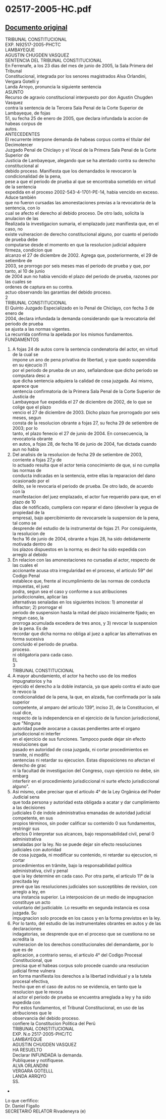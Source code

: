 
02517-2005-HC.pdf
=================
  
[Documento original](https://tc.gob.pe/jurisprudencia/2005/02517-2005-HC.pdf)  
---  
TRIBUNAL CONSTITUCIONAL  
EXP. N92517-2005-PHCTC  
LAMBAYEQUE  
AGUSTIN CHUGDEN VASQUEZ  
SENTENCIA DEL TRIBUNAL CONSTITUCIONAL  
En Ferrenafe, a los 23 dias del mes de junio de 2005, la Sala Primera del Tribunal  
Constitucional, integrada por los senores magistrados Alva Orlandini, Vergara Gotelli y  
Landa Arroyo, pronuncia la siguiente sentencia  
ASUNTO  
Recurso de agravio constitucional interpuesto por don Agustin Chugden Vasquez  
contra la sentencia de la Tercera Sala Penal de la Corte Superior de Lambayeque, de fojas  
51, su fecha 25 de enero de 2005, que declara infundada la accion de habeas corpus de  
autos.  
ANTECEDENTES  
El recurrente interpone demanda de habeas corpus contra el titular del Decimotercer  
Juzgado Penal de Chiclayo y el Vocal de la Primera Sala Penal de la Corte Superior de  
Justicia de Lambayeque, alegando que se ha atentado contra su derecho constitucional al  
debido proceso. Manifiesta que los demandados le revocaron la condicionalidad de la pena,  
pese a que el periodo de prueba al que se encontraba sometido en virtud de la sentencia  
expedida en el proceso 2002-543-4-1701-PE-14, habia vencido en exceso. Aduce también  
que no fueron cursadas las amonestaciones previas a la revocatoria de la sentencia, con lo  
cual se afecto el derecho al debido proceso. De otro lado, solicita la anulacion de las  
Realizada la investigacion sumaria, el emplazado juez manifiesta que, en el caso, no  
existe vulneracion de derecho constitucional alguno, por cuanto el periodo de prueba debe  
computarse desde el momento en que la resolucion judicial adquiere firmeza, condicion que  
alcanzo el 27 de diciembre de 2002. Agrega que, posteriormente, el 29 de setiembre de  
2003, se prorrogo por seis meses mas el periodo de prueba y que, por tanto, al 10 de junio  
de 2004 aun no habia vencido el plazo del periodo de prueba, razones por las cuales se  
ordenes de captura en su contra.  
actuo observando las garantias del debido proceso.  
2  
TRIBUNAL CONSTITUCIONAL  
El Quinto Juzgado Especializado en lo Penal de Chiclayo, con fecha 3 de enero de  
2004, declara infundada la demanda considerando que la revocatoria del periodo de prueba  
se ajusta a las normas vigentes.  
La recurrida confirma la apelada por los mismos fundamentos.  
FUNDAMENTOS  
1. A fojas 24 de autos corre la sentencia condenatoria del actor, en virtud de la cual se  
impone un ano de pena privativa de libertad, y que quedo suspendida en su ejecucio )1  
por el periodo de prueba de un ano, sefialandose que dicho periodo se computara desc a  
que dicha sentencia adquiera la calidad de cosa juzgada. Asi mismo, aparece que  
sentencia confirmatoria de la Primera Sala Penal de la Corte Superior de Justicia de  
Lambayeque fue expedida el 27 de diciembre de 2002, de lo que se colige que el plazo  
vencio el 27 de diciembre de 2003. Dicho plazo fue prorrogado por seis meses, segun  
consta de la resolucion obrante a fojas 27, su fecha 29 de setiembre de 2003; por lo  
tanto, el plazo fenecio el 27 de junio de 2004. En consecuencia, la revocatoria obrante  
en autos, a fojas 28, de fecha 16 de junio de 2004, fue dictada cuando aun no habia  
2. Del analisis de la resolucion de fecha 29 de setiembre de 2003, corriente a fojas 27,y de  
lo actuado resulta que el actor tenia conocimiento de que, si no cumplia las normas de  
conducta indicadas en la sentencia, entre ellas la reparacion del dano ocasionado por el  
delito, se le revocaria el periodo de prueba. De otro lado, de acuerdo con la  
manifestacion del juez emplazado, el actor fue requerido para que, en el plazo de 10  
dias de notificado, cumpliera con reparar el dano (devolver la yegua de propiedad de la  
empresa), bajo apercibimiento de revocarsele la suspension de la pena, tal como se  
desprende del estudio de la instrumental de fojas 21. Por consiguiente, la resolucion de  
fecha 16 de junio de 2004, obrante a fojas 28, ha sido debidamente motivada dentro de  
los plazos dispuestos en la norma; es decir ha sido expedida con arreglo al debido  
3. En relacion con las amonestaciones no cursadas al actor, respecto de las cuales el  
accionante acusa otra irregularidad en el proceso, el articulo 59° del Codigo Penal  
establece que, frente al incumplimiento de las normas de conducta impuestas, el juez  
podra, segun sea el caso y conforme a sus atribuciones jurisdiccionales, aplicar las  
alternativas senaladas en los siguientes incisos: 1) amonestar al infractor; 2) prorrogar el  
periodo de suspension hasta la mitad del plazo inicialmente fijado; en ningun caso, la  
prorroga acumulada excedera de tres anos, y 3) revocar la suspension de la pena. Es de  
recordar que dicha norma no obliga al juez a aplicar las alternativas en forma sucesiva  
concluido el periodo de prueba.  
proceso.  
ni obligatoria para cada caso.  
EL  
3  
TRIBUNAL CONSTITUCIONAL  
4. A mayor abundamiento, el actor ha hecho uso de los medios impugnatorios y ha  
ejercido el derecho a la doble instancia, ya que apelo contra el auto que le revoco la  
condicionalidad de la pena, la que, en alzada, fue confirmada por la sala superior  
competente, al amparo del articulo 139°, inciso 2), de la Constitucion, el cual dice,  
respecto de la independencia en el ejercicio de la funcion jurisdiccional, que "Ninguna  
autoridad puede avocarse a causas pendientes ante el organo jurisdiccional ni interfer  
en el ejercicio de sus funciones. Tampoco puede dejar sin efecto resoluciones que  
pasado en autoridad de cosa juzgada, ni cortar procedimientos en tramite, ni modific  
sentencias ni retardar su ejecucion. Estas disposiciones no afectan el derecho de grac  
ni la facultad de investigacion del Congreso, cuyo ejercicio no debe, sin embarg  
interferir en el procedimiento jurisdiccional ni surte efecto jurisdiccional alguno".  
5. Asi mismo, cabe precisar que el articulo 4° de la Ley Orgânica del Poder Judicial sena  
que toda persona y autoridad esta obligada a acatar y dar cumplimiento a las decisiones  
judiciales 0 de indole administrativa emanadas de autoridad judicial competente, en sus  
propios términos, sin poder calificar su contenido 0 sus fundamentos, restringir sus  
efectos 0 interpretar sus alcances, bajo responsabilidad civil, penal 0 administrativa  
senaladas por la ley. No se puede dejar sin efecto resoluciones judiciales con autoridad  
de cosa juzgada, ni modificar su contenido, ni retardar su ejecucion, ni cortar  
procedimientos en trâmite, bajo la responsabilidad politica administrativa, civil y penal  
que la ley determine en cada caso. Por otra parte, el articulo 11° de la precitada ley  
prevé que las resoluciones judiciales son susceptibles de revision, con arreglo a ley, en  
una instancia superior. La interposicion de un medio de impugnacion constituye un acto  
voluntario del justiciable. Lo resuelto en segunda instancia es cosa juzgada. Su  
impugnacion solo procede en los casos y en la forma previstos en la ley.  
6. Por lo tanto, del estudio de las instrumentales obrantes en autos y de las declaraciones  
indagatorias, se desprende que en el proceso que se cuestiona no se acredita la  
vulneracion de los derechos constitucionales del demandante, por lo que es de  
aplicacion, a contrario sensu, el articulo 4° del Codigo Procesal Constitucional, que  
precisa que el habeas corpus solo procede cuando una resolucion judicial firme vulnera  
en forma manifiesta los derechos a la libertad individual y a la tutela procesal efectiva,  
hecho que en el caso de autos no se evidencia, en tanto que la resolucion que le revoca  
al actor el periodo de prueba se encuentra arreglada a ley y ha sido expedida con  
Por estos fundamentos, el Tribunal Constitucional, en uso de las atribuciones que le  
observancia del debido proceso.  
confiere la Constitucion Politica del Perû  
TRIBUNAL CONSTITUCIONAL  
EXP. N.o 2517-2005-PHC/TC  
LAMBAYEQUE  
AGUSTIN CHUGDEN VASQUEZ  
HA RESUELTO  
Declarar INFUNDADA la demanda.  
Publiquese y notifiquese.  
ALVA ORLANDINI  
VERGARA GOTELLL  
LANDA ARRQYO  
SS.  
-  
Lo que cerfifico:  
Dr. Daniel Figallo  
SECRETARIO RELATOR Rivadeneyra (e)